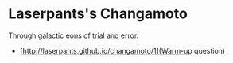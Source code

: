 # Laserpants's Changamoto

Through galactic eons of trial and error.

* [http://laserpants.github.io/changamoto/1](Warm-up question)
